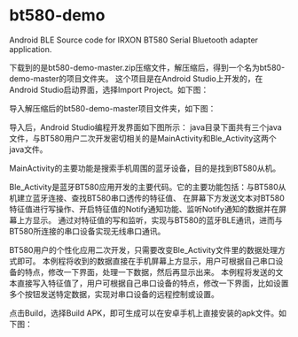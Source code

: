 # bt580-demo
Android BLE Source code for IRXON BT580 Serial Bluetooth adapter application.





下载到的是bt580-demo-master.zip压缩文件，解压缩后，得到一个名为bt580-demo-master的项目文件夹。
这个项目是在Android Studio上开发的，在Android Studio启动界面，选择Import Project。如下图：




导入解压缩后的bt580-demo-master项目文件夹，如下图：




导入后，Android Studio编程开发界面如下图所示：
java目录下面共有三个java文件，与BT580用户二次开发密切相关的是MainActivity和Ble_Activity这两个java文件。

MainActivity的主要功能是搜索手机周围的蓝牙设备，目的是找到BT580从机。

Ble_Activity是蓝牙BT580应用开发的主要代码。它的主要功能包括：与BT580从机建立蓝牙连接、查找BT580串口透传的特征值、 在屏幕下方发送文本对BT580特征值进行写操作、开启特征值的Notify通知功能、监听Notify通知的数据并在屏幕上方显示。
通过对特征值的写和监听，实现与BT580的蓝牙BLE通讯，进而与BT580所连接的串口设备实现无线串口通讯。

BT580用户的个性化应用二次开发，只需要改变Ble_Activity文件里的数据处理方式即可。
本例程将收到的数据直接在手机屏幕上方显示，用户可根据自己串口设备的特点，修改一下界面，处理一下数据，然后再显示出来。
本例程将发送的文本直接写入特征值了，用户可根据自己串口设备的特点，修改一下界面，比如设置多个按钮发送特定数据，实现对串口设备的远程控制或设置。




点击Build，选择Build APK，即可生成可以在安卓手机上直接安装的apk文件。如下图：



